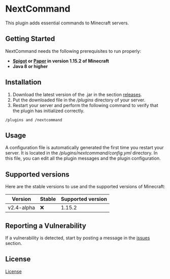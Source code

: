 # NextCommand

This plugin adds essential commands to Minecraft servers.

## Getting Started

NextCommand needs the following prerequisites to run properly:
* **[Spigot](https://getbukkit.org/download/spigot) or [Paper](https://papermc.io/) in version 1.15.2 of Minecraft**
* **Java 8 or higher**

## Installation

1. Download the latest version of the .jar in the section [releases](https://github.com/ItsJustMiaouss/NextCommand/releases).
2. Put the downloaded file in the */plugins* directory of your server.
3. Restart your server and perform the following command to verify that the plugin has initialized correctly.

```
/plugins and /nextcommand
```

## Usage

A configuration file is automatically generated the first time you restart your server. It is located in the */plugins/nextcommand/config.yml* directory. In this file, you can edit all the plugin messages and the plugin configuration.

## Supported versions

Here are the stable versions to use and the supported versions of Minecraft:

| Version        | Stable            |Supported version|
| ---------------| ------------------|-----------------|
|v2.4-alpha      |:x:                |1.15.2           |

## Reporting a Vulnerability

If a vulnerability is detected, start by posting a message in the [issues](https://github.com/ItsJustMiaouss/NextCommand/issues) section.

## License

[License](http://creativecommons.org/licenses/by-nc-sa/4.0/)
